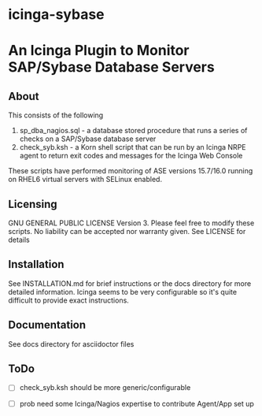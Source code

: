 # icinga-sybase

# An Icinga Plugin to Monitor SAP/Sybase Database Servers

## About
This consists of the following
1. sp_dba_nagios.sql - a database stored procedure that runs a series of checks on a SAP/Sybase database server
2. check_syb.ksh - a Korn shell script that can be run by an Icinga NRPE agent to return exit codes and messages for the Icinga Web Console

These scripts have performed monitoring of ASE versions 15.7/16.0 running on RHEL6 virtual servers with SELinux enabled.

## Licensing
GNU GENERAL PUBLIC LICENSE Version 3. Please feel free to modify these scripts. No liability can be accepted nor warranty given. See LICENSE for details

## Installation
See INSTALLATION.md for brief instructions or the docs directory for more detailed information. Icinga seems to be very configurable so it's quite difficult to provide exact instructions.

## Documentation
See docs directory for asciidoctor files

## ToDo
- [ ] check_syb.ksh should be more generic/configurable
- [ ] prob need some Icinga/Nagios expertise to contribute Agent/App set up


